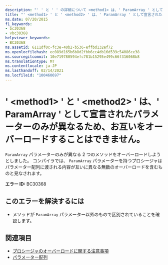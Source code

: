 ```yaml
---
description: "' ' と ' ' の詳細について <method1> は、' ParamArray ' として宣言されたパラメーターのみが異なるため、お互いを <method2> オーバーロードすることはできません。"
title: "' <method1> ' と ' <method2> ' は、' ParamArray ' として宣言されたパラメーターのみが異なるため、お互いをオーバーロードすることはできません。"
ms.date: 07/20/2015
f1_keywords:
- bc30368
- vbc30368
helpviewer_keywords:
- BC30368
ms.assetid: 6111df0c-fc3e-40b2-b536-effbd132ef72
ms.openlocfilehash: ec089d165b6b8d2fbb6cc4db16d539c54086ce38
ms.sourcegitcommit: 10e719780594efc781b15295e499c66f316068b8
ms.translationtype: MT
ms.contentlocale: ja-JP
ms.lasthandoff: 02/14/2021
ms.locfileid: "100460697"
---
```

# <a name="method1-and-method2-cannot-overload-each-other-because-they-differ-only-by-parameters-declared-paramarray"></a>' \<method1> ' と ' \<method2> ' は、' ParamArray ' として宣言されたパラメーターのみが異なるため、お互いをオーバーロードすることはできません。

`ParamArray` パラメーターのみが異なる 2 つのメソッドをオーバーロードしようとしました。 コンパイラでは、 `ParamArray` パラメーターを持つプロシージャはパラメーター配列に渡される内容が互いに異なる無数のオーバーロードを含むものと見なされます。  
  
 **エラー ID:** BC30368  
  
## <a name="to-correct-this-error"></a>このエラーを解決するには  
  
- メソッドが `ParamArray` パラメーター以外のもので区別されていることを確認します。  
  
## <a name="see-also"></a>関連項目

- [プロシージャのオーバーロードに関する注意事項](../programming-guide/language-features/procedures/considerations-in-overloading-procedures.md)
- [パラメーター配列](../programming-guide/language-features/procedures/parameter-arrays.md)
